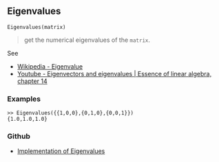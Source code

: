 ## Eigenvalues 

```
Eigenvalues(matrix)
```

> get the numerical eigenvalues of the `matrix`.

See
* [Wikipedia - Eigenvalue](http://en.wikipedia.org/wiki/Eigenvalue)
* [Youtube - Eigenvectors and eigenvalues | Essence of linear algebra, chapter 14](https://youtu.be/PFDu9oVAE-g)

### Examples

```
>> Eigenvalues({{1,0,0},{0,1,0},{0,0,1}})
{1.0,1.0,1.0} 
```
 

### Github

* [Implementation of Eigenvalues](https://github.com/axkr/symja_android_library/blob/master/symja_android_library/matheclipse-core/src/main/java/org/matheclipse/core/builtin/LinearAlgebra.java#L1455) 
